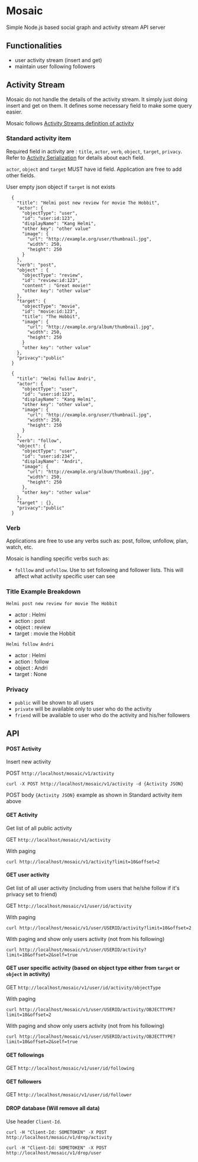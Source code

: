 
Mosaic
=========

Simple Node.js based social graph and activity stream API server

## Functionalities

* user activity stream (insert and get)
* maintain user following followers

## Activity Stream

Mosaic do not handle the details of the activity stream. It simply just doing insert and get on them. It defines some necessary field to make some query easier. 

Mosaic follows [Activity Streams definition of activity](http://activitystrea.ms/specs/json/1.0/)

### Standard activity item

Required field in activity are : `title`, `actor`, `verb`, `object`, `target`, `privacy`.
Refer to [Activity Serialization](http://activitystrea.ms/specs/json/1.0/#activity) for details about each field.

`actor`, `object` and `target` MUST have id field. Application are free to add other fields. 

User empty json object if `target` is not exists

```
  {
    "title": "Helmi post new review for movie The Hobbit",
    "actor": {
      "objectType": "user",
      "id": "user:id:123",
      "displayName": "Kang Helmi",
      "other key": "other value"
      "image": {
        "url": "http://example.org/user/thumbnail.jpg",
        "width": 250,
        "height": 250
      }
    },
    "verb": "post",
    "object" : {
      "objectType": "review",
      "id": "review:id:123",
      "content" : "Great movie!"
      "other key": "other value"
    },
    "target": {
      "objectType": "movie",
      "id": "movie:id:123",
      "title": "The Hobbit",
      "image": {
        "url": "http://example.org/album/thumbnail.jpg",
        "width": 250,
        "height": 250
      }
      "other key": "other value"
    },
    "privacy":"public"
  }

```
 
```
  {
    "title": "Helmi follow Andri",
    "actor": {
      "objectType": "user",
      "id": "user:id:123",
      "displayName": "Kang Helmi",
      "other key": "other value",
      "image": {
        "url": "http://example.org/user/thumbnail.jpg",
        "width": 250,
        "height": 250
      }
    },
    "verb": "follow",
    "object": {
      "objectType": "user",
      "id": "user:id:234",
      "displayName": "Andri",
      "image": {
        "url": "http://example.org/album/thumbnail.jpg",
        "width": 250,
        "height": 250
      },
      "other key": "other value"
    },
    "target" : {},
    "privacy":"public"
  }
```

### Verb

Applications are free to use any verbs such as: post, follow, unfollow, plan, watch, etc.

Mosaic is handling specific verbs such as:

* `folllow` and `unfollow`. Use to set following and follower lists. This will affect what activity specific user can see

### Title Example Breakdown

`Helmi post new review for movie The Hobbit`

* actor : Helmi
* action : post
* object : review
* target : movie the Hobbit

`Helmi follow Andri`

* actor : Helmi
* action : follow
* object : Andri
* target : None

### Privacy

* `public` will be shown to all users
* `private` will be available only to user who do the activity
* `friend` will be available to user who do the activity and his/her followers

## API

#### POST Activity

Insert new activity

POST `http://localhost/mosaic/v1/activity`

`curl -X POST http://localhost/mosaic/v1/activity -d {Activity JSON}`

POST body `{Activity JSON}` example as shown in Standard activity item above

#### GET Activity

Get list of all public activity

GET `http://localhost/mosaic/v1/activity`

With paging

`curl http://localhost/mosaic/v1/activity?limit=10&offset=2`

#### GET user activity

Get list of all user activity (including from users that he/she follow if it's privacy set to friend)

GET `http://localhost/mosaic/v1/user/id/activity`

With paging

`curl http://localhost/mosaic/v1/user/USERID/activity?limit=10&offset=2`

With paging and show only users activity (not from his following)

`curl http://localhost/mosaic/v1/user/USERID/activity?limit=10&offset=2&self=true`

#### GET user specific activity (based on object type either from `target` or `object` in activity)

GET `http://localhost/mosaic/v1/user/id/activity/objectType`

With paging

`curl http://localhost/mosaic/v1/user/USERID/activity/OBJECTTYPE?limit=10&offset=2`

With paging and show only users activity (not from his following)

`curl http://localhost/mosaic/v1/user/USERID/activity/OBJECTTYPE?limit=10&offset=2&self=true`

#### GET followings

GET `http://localhost/mosaic/v1/user/id/following`

#### GET followers

GET `http://localhost/mosaic/v1/user/id/follower`

#### DROP database (Will remove all data) 

Use header `Client-Id`.

`curl -H "Client-Id: SOMETOKEN" -X POST http://localhost/mosaic/v1/drop/activity`

`curl -H "Client-Id: SOMETOKEN" -X POST http://localhost/mosaic/v1/drop/user`